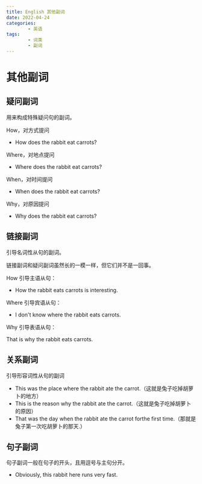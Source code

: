 ```yaml
---
title: English 其他副词
date: 2022-04-24
categories:
        - 英语
tags:
        - 词类
        - 副词
---
```


# 其他副词

## 疑问副词

用来构成特殊疑问句的副词。

How，对方式提问

- How does the rabbit eat carrots?

Where，对地点提问

- Where does the rabbit eat carrots?

When，对时间提问

- When does the rabbit eat carrots?

Why，对原因提问

- Why does the rabbit eat carrots?

## 链接副词

引导名词性从句的副词。

链接副词和疑问副词虽然长的一模一样，但它们并不是一回事。

How 引导主语从句：

- How the rabbit eats carrots is interesting.

Where 引导宾语从句：

- I don't know where the rabbit eats carrots.

Why 引导表语从句：

That is why the rabbit eats carrots.

## 关系副词

引导形容词性从句的副词

- This was the place where the rabbit ate the carrot.（这就是兔子吃掉胡萝卜的地方）
- This is the reason why the rabbit ate the carrot.（这就是兔子吃掉胡萝卜的原因）
- That was the day when the rabbit ate the carrot forthe first time.（那就是兔子第一次吃胡萝卜的那天.）

## 句子副词

句子副词一般在句子的开头，且用逗号与主句分开。

- Obviously, this rabbit here runs very fast.
